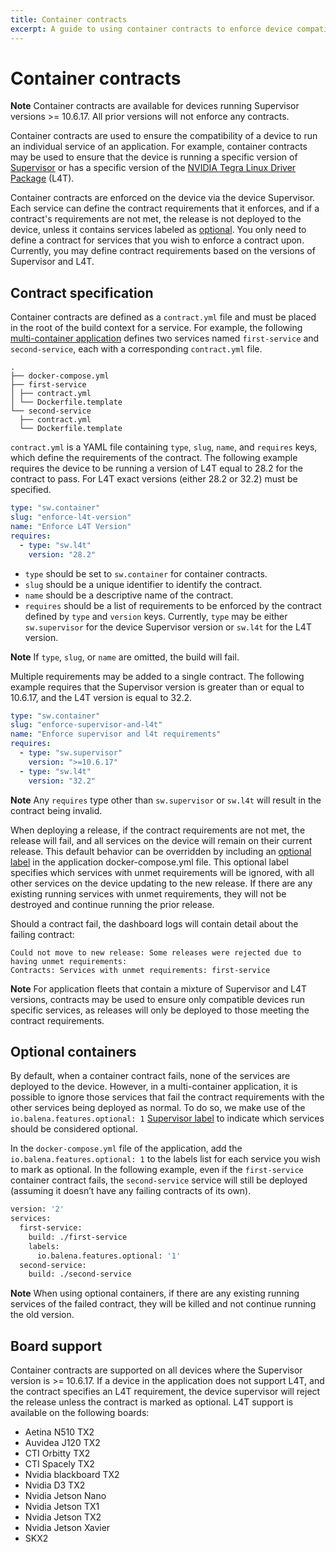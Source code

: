 ```yaml
---
title: Container contracts
excerpt: A guide to using container contracts to enforce device compatibility
---
```


# Container contracts

**Note** Container contracts are available for devices running Supervisor versions >= 10.6.17. All prior versions will not enforce any contracts.

Container contracts are used to ensure the compatibility of a device to run an individual service of an application. For example, container contracts may be used to ensure that the device is running a specific version of [Supervisor][supervisor] or has a specific version of the [NVIDIA Tegra Linux Driver Package][l4t] (L4T).

Container contracts are enforced on the device via the device Supervisor. Each service can define the contract requirements that it enforces, and if a contract's requirements are not met, the release is not deployed to the device, unless it contains services labeled as [optional](#optional-containers). You only need to define a contract for services that you wish to enforce a contract upon. Currently, you may define contract requirements based on the versions of Supervisor and L4T.

## Contract specification

Container contracts are defined as a `contract.yml` file and must be placed in the root of the build context for a service. For example, the following [multi-container application][multicontainer] defines two services named `first-service` and `second-service`, each with a corresponding `contract.yml` file.

```shell
.
├── docker-compose.yml
├── first-service
│ ├── contract.yml
│ └── Dockerfile.template
└── second-service
  ├── contract.yml
  └── Dockerfile.template
```

`contract.yml` is a YAML file containing `type`, `slug`, `name`, and `requires` keys, which define the requirements of the contract. The following example requires the device to be running a version of L4T equal to 28.2 for the contract to pass. For L4T exact versions (either 28.2 or 32.2) must be specified.

```yaml
type: "sw.container"
slug: "enforce-l4t-version"
name: "Enforce L4T Version"
requires:
  - type: "sw.l4t"
    version: "28.2"
```

- `type` should be set to `sw.container` for container contracts.
- `slug` should be a unique identifier to identify the contract.
- `name` should be a descriptive name of the contract.
- `requires` should be a list of requirements to be enforced by the contract defined by `type` and `version` keys. Currently, `type` may be either `sw.supervisor` for the device Supervisor version or `sw.l4t` for the L4T version.

**Note** If `type`, `slug`, or `name` are omitted, the build will fail.

Multiple requirements may be added to a single contract. The following example requires that the Supervisor version is greater than or equal to 10.6.17, and the L4T version is equal to 32.2.

```yaml
type: "sw.container"
slug: "enforce-supervisor-and-l4t"
name: "Enforce supervisor and l4t requirements"
requires:
  - type: "sw.supervisor"
    version: ">=10.6.17"
  - type: "sw.l4t"
    version: "32.2"
```

**Note** Any `requires` type other than `sw.supervisor` or `sw.l4t` will result in the contract being invalid.

When deploying a release, if the contract requirements are not met, the release will fail, and all services on the device will remain on their current release. This default behavior can be overridden by including an [optional label](#optional-containers) in the application docker-compose.yml file. This optional label specifies which services with unmet requirements will be ignored, with all other services on the device updating to the new release. If there are any existing running services with unmet requirements, they will not be destroyed and continue running the prior release.

Should a contract fail, the dashboard logs will contain detail about the failing contract:

```shell
Could not move to new release: Some releases were rejected due to having unmet requirements:
Contracts: Services with unmet requirements: first-service
```

**Note** For application fleets that contain a mixture of Supervisor and L4T versions, contracts may be used to ensure only compatible devices run specific services, as releases will only be deployed to those meeting the contract requirements.

## Optional containers

By default, when a container contract fails, none of the services are deployed to the device. However, in a multi-container application, it is possible to ignore those services that fail the contract requirements with the other services being deployed as normal. To do so, we make use of the `io.balena.features.optional: 1` [Supervisor label][labels] to indicate which services should be considered optional.

In the `docker-compose.yml` file of the application, add the `io.balena.features.optional: 1` to the labels list for each service you wish to mark as optional. In the following example, even if the `first-service` container contract fails, the `second-service` service will still be deployed (assuming it doesn’t have any failing contracts of its own).

```Dockerfile
version: '2'
services:
  first-service:
    build: ./first-service
    labels:
      io.balena.features.optional: '1'
  second-service:
    build: ./second-service
```

**Note** When using optional containers, if there are any existing running services of the failed contract, they will be killed and not continue running the old version.

## Board support

Container contracts are supported on all devices where the Supervisor version is >= 10.6.17. If a device in the application does not support L4T, and the contract specifies an L4T requirement, the device supervisor will reject the release unless the contract is marked as optional. L4T support is available on the following boards:

- Aetina N510 TX2
- Auvidea J120 TX2
- CTI Orbitty TX2
- CTI Spacely TX2
- Nvidia blackboard TX2
- Nvidia D3 TX2
- Nvidia Jetson Nano
- Nvidia Jetson TX1
- Nvidia Jetson TX2
- Nvidia Jetson Xavier
- SKX2

[os]: /reference/OS/overview/2.x/
[supervisor]: /reference/supervisor/supervisor-api/
[multicontainer]: /learn/develop/multicontainer/
[labels]: /learn/develop/multicontainer/#labels
[l4t]: https://developer.nvidia.com/embedded/linux-tegra
